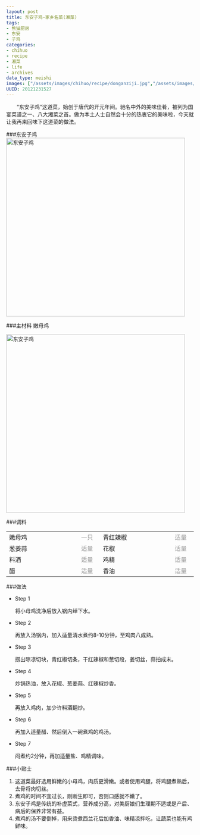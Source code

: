 ```yaml
--- 
layout: post
title: 东安子鸡-家乡名菜(湘菜)
tags: 
- 熊猫厨房
- 东安
- 子鸡
categories:
- chihuo
- recipe
- 湘菜
- life
- archives
data_type: meishi
images: ["/assets/images/chihuo/recipe/donganziji.jpg","/assets/images/chihuo/recipe/m_201107240021181.jpg"]
UUID: 20121231527
---
```


　　“东安子鸡”这道菜，始创于唐代的开元年间。驰名中外的美味佳肴，被列为国宴菜谱之一、八大湘菜之首。做为本土人士自然会十分的热衷它的美味啦，今天就让我再来回味下这道菜的做法。

###东安子鸡
<a href="{{site.static_url}}/assets/images/chihuo/recipe/donganziji.jpg" alt="东安子鸡" rel="prettyPhoto[{{page.UUID}}]">
<img src="{{site.static_url}}/assets/images/chihuo/recipe/donganziji.jpg" width="480px"  alt="东安子鸡" class="img-center"></img>
</a>

###主材料
嫩母鸡

<a href="{{site.static_url}}/assets/images/chihuo/recipe/m_201107240021181.jpg" alt="主材料-东安子鸡" rel="prettyPhoto[{{page.UUID}}]">
<img src="{{site.static_url}}/assets/images/chihuo/recipe/m_201107240021181.jpg" width="480px" alt="东安子鸡" class="img-center"></img>
</a>

###调料
<table>
  <tbody>
  <tr>
    <td style="width:220px">嫩母鸡</td>
    <td style="width:50px;margin-right: 0px;color:#999;">一只</td>
    <td style="width:220px">青红辣椒</td>
    <td style="width:50px;margin-right: 0px;color:#999;">适量</td>
  </tr>
  <tr>
    <td style="width:220px">葱姜蒜</td>
    <td style="width:50px;margin-right: 0px;color:#999;">适量</td>
    <td style="width:220px">花椒</td>
    <td style="width:50px;margin-right: 0px;color:#999;">适量</td>
  </tr>
  <tr>
    <td style="width:220px">料酒</td>
    <td style="width:50px;margin-right: 0px;color:#999;">适量</td>
    <td style="width:220px">鸡精</td>
    <td style="width:50px;margin-right: 0px;color:#999;">适量</td>
  </tr>
  <tr>
    <td style="width:220px">醋</td>
    <td style="width:50px;margin-right: 0px;color:#999;">适量</td>
    <td style="width:220px">香油</td>
    <td style="width:50px;margin-right: 0px;color:#999;">适量</td>
  </tr>
</table>

###做法
<div class="module method-related-notes">
   <div class="content-item tab-content current method-tab-content">
     <ul><li class="methods">
        <span class="step">Step 1</span>
        <p class="desc">
        将小母鸡洗净后放入锅内绰下水。
        </p>
     </li>
     <li class="methods">
        <span class="step">Step 2</span>
        <p class="desc">
        再放入汤锅内，加入适量清水煮约8-10分钟，至鸡肉八成熟。
        </p>
    </li><!-- // .methods -->
    <li class="methods">
      <span class="step">Step 3</span>
      <p class="desc">
      捞出晾凉切块，青红椒切条，干红辣椒和葱切段，姜切丝，蒜拍成末。
      </p>
   </li><!-- // .methods -->
   <li class="methods">
   <span class="step">Step 4</span>
   <p class="desc">
    炒锅热油，放入花椒、葱姜蒜、红辣椒炒香。
   </p>
   </li>
   <li class="methods">
   <span class="step">Step 5</span>
   <p class="desc">
   再放入鸡肉，加少许料酒翻炒。
   </p>
   </li>
   <li class="methods">
   <span class="step">Step 6</span>
   <p class="desc">
    再加入适量醋、然后倒入一碗煮鸡的鸡汤。
   </p>
   </li>
   <li class="methods">
   <span class="step">Step 7</span>
   <p class="desc">
   闷煮约2分钟，再加适量盐、鸡精调味。
   </p>
   </li>
   </ul>
   </div><!-- // .content-item -->
</div>

###小贴士
<ol>
<li>这道菜最好选用鲜嫩的小母鸡，肉质更滑嫩。或者使用鸡腿，将鸡腿煮熟后，去骨将肉切丝。</li>
<li>煮鸡的时间不宜过长，刚断生即可，否则口感就不嫩了。</li>
<li>东安子鸡是传统的补虚菜式，营养成分高，对美厨娘们生理期不适或是产后、病后的保养非常有益。</li>
<li>煮鸡的汤不要倒掉，用来烫煮西兰花后加香油、味精凉拌吃，让蔬菜也能有鸡鲜味。</li>
</ol>
